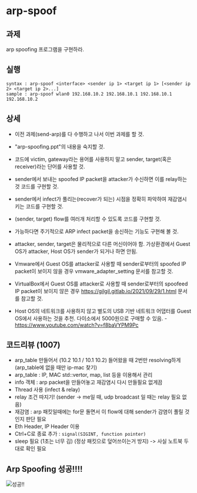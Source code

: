 # arp-spoof
## 과제
arp spoofing 프로그램을 구현하라.

## 실행
```
syntax : arp-spoof <interface> <sender ip 1> <target ip 1> [<sender ip 2> <target ip 2>...]
sample : arp-spoof wlan0 192.168.10.2 192.168.10.1 192.168.10.1 192.168.10.2
```

## 상세
- 이전 과제(send-arp)를 다 수행하고 나서 이번 과제를 할 것.

- "arp-spoofing.ppt"의 내용을 숙지할 것.

- 코드에 victim, gateway라는 용어를 사용하지 말고 sender, target(혹은 receiver)라는 단어를 사용할 것.

- sender에서 보내는 spoofed IP packet을 attacker가 수신하면 이를 relay하는 것 코드를 구현할 것.

- sender에서 infect가 풀리는(recover가 되는) 시점을 정확히 파악하여 재감염시키는 코드를 구현할 것.

- (sender, target) flow를 여러개 처리할 수 있도록 코드를 구현할 것.

- 가능하다면 주기적으로 ARP infect packet을 송신하는 기능도 구현해 볼 것.

- attacker, sender, target은 물리적으로 다른 머신이어야 함. 가상환경에서 Guest OS가 attacker, Host OS가 sender가 되거나 하면 안됨.

- Vmware에서 Guest OS를 attacker로 사용할 때 sender로부터의 spoofed IP packet이 보이지 않을 경우 vmware_adapter_setting 문서를 참고할 것.

- VirtualBox에서 Guest OS를 attacker로 사용할 때 sender로부터의 spoofeed IP packet이 보이지 않은 경우 https://gilgil.gitlab.io/2021/09/29/1.html 문서를 참고할 것.

- Host OS의 네트워크를 사용하지 않고 별도의 USB 기반 네트워크 어댑터를 Guest OS에서 사용하는 것을 추천. 다이소에서 5000원으로 구매할 수 있음. - https://www.youtube.com/watch?v=f8baVYPM9Pc

## 코드리뷰 (1007)
- arp_table 만들어서 (10.2 10.1 / 10.1 10.2) 들어왔을 때 2번만 resolving하게 (arp_table에 없을 때만 ip-mac 찾기)
- arp_table : IP, MAC std::vertor, map, list 등을 이용해서 관리
- info 객체 : arp packet을 만들어놓고 재감염시 다시 만들필요 없게끔
- Thread 사용 (infect & relay)
- relay 조건 따지기! (sender -> me일 때, udp broadcast 일 때는 relay 필요 없음)
- 재감염 : arp 패킷일때에는 for문 돌면서 이 flow에 대해 sender가 감염이 풀릴 것인지 판단 필요
- Eth Header, IP Header 이용
- Ctrl+C로 종료 추가 : `signal(SIGINT, function pointer)`
- sleep 필요 (1초는 너무 김) (정상 패킷으로 덮어쓰이는거 방지) -> 사실 노트북 두대로 확인 필요

## Arp Spoofing 성공!!!!
![성공!!](https://user-images.githubusercontent.com/76524512/136939679-72b48e18-198e-42c7-8679-126fb58b37d9.png)

